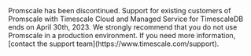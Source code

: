 <highlight type="deprecation">
Promscale has been discontinued. Support for existing customers of Promscale
with Timescale Cloud and Managed Service for TimescaleDB ends on April 30th,
2023. We strongly recommend that you do not use Promscale in a production
environment. If you need more information, [contact the support team](https://www.timescale.com/support).
</highlight>
